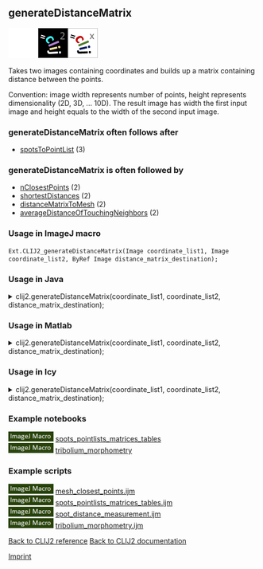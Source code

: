 ## generateDistanceMatrix
<img src="images/mini_empty_logo.png"/><img src="images/mini_clij2_logo.png"/><img src="images/mini_clijx_logo.png"/>

Takes two images containing coordinates and builds up a matrix containing distance between the points. 

Convention: image width represents number of points, height represents dimensionality (2D, 3D, ... 10D). The result image has width the first input image and height equals to the width of the second input image.

### generateDistanceMatrix often follows after
* <a href="reference_spotsToPointList">spotsToPointList</a> (3)


### generateDistanceMatrix is often followed by
* <a href="reference_nClosestPoints">nClosestPoints</a> (2)
* <a href="reference_shortestDistances">shortestDistances</a> (2)
* <a href="reference_distanceMatrixToMesh">distanceMatrixToMesh</a> (2)
* <a href="reference_averageDistanceOfTouchingNeighbors">averageDistanceOfTouchingNeighbors</a> (2)


### Usage in ImageJ macro
```
Ext.CLIJ2_generateDistanceMatrix(Image coordinate_list1, Image coordinate_list2, ByRef Image distance_matrix_destination);
```




### Usage in Java


<details>

<summary>
clij2.generateDistanceMatrix(coordinate_list1, coordinate_list2, distance_matrix_destination);
</summary>
<pre class="highlight">// init CLIJ and GPU
import net.haesleinhuepf.clij2.CLIJ2;
import net.haesleinhuepf.clij.clearcl.ClearCLBuffer;
CLIJ2 clij2 = CLIJ2.getInstance();

// get input parameters
ClearCLBuffer coordinate_list1 = clij2.push(coordinate_list1ImagePlus);
ClearCLBuffer coordinate_list2 = clij2.push(coordinate_list2ImagePlus);
distance_matrix_destination = clij2.create(coordinate_list1);
</pre>

<pre class="highlight">
// Execute operation on GPU
clij2.generateDistanceMatrix(coordinate_list1, coordinate_list2, distance_matrix_destination);
</pre>

<pre class="highlight">
//show result
distance_matrix_destinationImagePlus = clij2.pull(distance_matrix_destination);
distance_matrix_destinationImagePlus.show();

// cleanup memory on GPU
clij2.release(coordinate_list1);
clij2.release(coordinate_list2);
clij2.release(distance_matrix_destination);
</pre>

</details>





### Usage in Matlab


<details>

<summary>
clij2.generateDistanceMatrix(coordinate_list1, coordinate_list2, distance_matrix_destination);
</summary>
<pre class="highlight">% init CLIJ and GPU
clij2 = init_clatlab();

% get input parameters
coordinate_list1 = clij2.pushMat(coordinate_list1_matrix);
coordinate_list2 = clij2.pushMat(coordinate_list2_matrix);
distance_matrix_destination = clij2.create(coordinate_list1);
</pre>

<pre class="highlight">
% Execute operation on GPU
clij2.generateDistanceMatrix(coordinate_list1, coordinate_list2, distance_matrix_destination);
</pre>

<pre class="highlight">
% show result
distance_matrix_destination = clij2.pullMat(distance_matrix_destination)

% cleanup memory on GPU
clij2.release(coordinate_list1);
clij2.release(coordinate_list2);
clij2.release(distance_matrix_destination);
</pre>

</details>





### Usage in Icy


<details>

<summary>
clij2.generateDistanceMatrix(coordinate_list1, coordinate_list2, distance_matrix_destination);
</summary>
<pre class="highlight">// init CLIJ and GPU
importClass(net.haesleinhuepf.clicy.CLICY);
importClass(Packages.icy.main.Icy);

clij2 = CLICY.getInstance();

// get input parameters
coordinate_list1_sequence = getSequence();
coordinate_list1 = clij2.pushSequence(coordinate_list1_sequence);
coordinate_list2_sequence = getSequence();
coordinate_list2 = clij2.pushSequence(coordinate_list2_sequence);
distance_matrix_destination = clij2.create(coordinate_list1);
</pre>

<pre class="highlight">
// Execute operation on GPU
clij2.generateDistanceMatrix(coordinate_list1, coordinate_list2, distance_matrix_destination);
</pre>

<pre class="highlight">
// show result
distance_matrix_destination_sequence = clij2.pullSequence(distance_matrix_destination)
Icy.addSequence(distance_matrix_destination_sequence);
// cleanup memory on GPU
clij2.release(coordinate_list1);
clij2.release(coordinate_list2);
clij2.release(distance_matrix_destination);
</pre>

</details>





### Example notebooks
<a href="https://clij.github.io/clij2-docs/md/spots_pointlists_matrices_tables"><img src="images/language_macro.png" height="20"/></a> [spots_pointlists_matrices_tables](https://clij.github.io/clij2-docs/md/spots_pointlists_matrices_tables)  
<a href="https://clij.github.io/clij2-docs/md/tribolium_morphometry"><img src="images/language_macro.png" height="20"/></a> [tribolium_morphometry](https://clij.github.io/clij2-docs/md/tribolium_morphometry)  




### Example scripts
<a href="https://github.com/clij/clij2-docs/blob/master/src/main/macro/mesh_closest_points.ijm"><img src="images/language_macro.png" height="20"/></a> [mesh_closest_points.ijm](https://github.com/clij/clij2-docs/blob/master/src/main/macro/mesh_closest_points.ijm)  
<a href="https://github.com/clij/clij2-docs/blob/master/src/main/macro/spots_pointlists_matrices_tables.ijm"><img src="images/language_macro.png" height="20"/></a> [spots_pointlists_matrices_tables.ijm](https://github.com/clij/clij2-docs/blob/master/src/main/macro/spots_pointlists_matrices_tables.ijm)  
<a href="https://github.com/clij/clij2-docs/blob/master/src/main/macro/spot_distance_measurement.ijm"><img src="images/language_macro.png" height="20"/></a> [spot_distance_measurement.ijm](https://github.com/clij/clij2-docs/blob/master/src/main/macro/spot_distance_measurement.ijm)  
<a href="https://github.com/clij/clij2-docs/blob/master/src/main/macro/tribolium_morphometry.ijm"><img src="images/language_macro.png" height="20"/></a> [tribolium_morphometry.ijm](https://github.com/clij/clij2-docs/blob/master/src/main/macro/tribolium_morphometry.ijm)  


[Back to CLIJ2 reference](https://clij.github.io/clij2-docs/reference)
[Back to CLIJ2 documentation](https://clij.github.io/clij2-docs)

[Imprint](https://clij.github.io/imprint)
